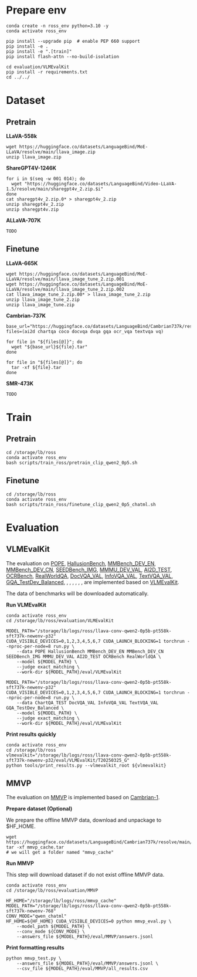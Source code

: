 
# Prepare env
```
conda create -n ross_env python=3.10 -y
conda activate ross_env

pip install --upgrade pip  # enable PEP 660 support
pip install -e .
pip install -e ".[train]"
pip install flash-attn --no-build-isolation

cd evaluation/VLMEvalKit
pip install -r requirements.txt
cd ../../

```

# Dataset

## Pretrain

**LLaVA-558k**

```
wget https://huggingface.co/datasets/LanguageBind/MoE-LLaVA/resolve/main/llava_image.zip
unzip llava_image.zip
```

**ShareGPT4V-1246K**

```
for i in $(seq -w 001 014); do
  wget "https://huggingface.co/datasets/LanguageBind/Video-LLaVA-1.5/resolve/main/sharegpt4v_2.zip.$i"
done
cat sharegpt4v_2.zip.0* > sharegpt4v_2.zip
unzip sharegpt4v_2.zip
unzip sharegpt4v.zip
```

**ALLaVA-707K**

```
TODO
```

## Finetune

**LLaVA-665K**

```
wget https://huggingface.co/datasets/LanguageBind/MoE-LLaVA/resolve/main/llava_image_tune_2.zip.001
wget https://huggingface.co/datasets/LanguageBind/MoE-LLaVA/resolve/main/llava_image_tune_2.zip.002
cat llava_image_tune_2.zip.00* > llava_image_tune_2.zip
unzip llava_image_tune_2.zip
unzip llava_image_tune.zip
```

**Cambrian-737K**

```
base_url="https://huggingface.co/datasets/LanguageBind/Cambrian737k/resolve/main/Cambrian737k/"
files=(ai2d chartqa coco docvqa dvqa gqa ocr_vqa textvqa vq)

for file in "${files[@]}"; do
  wget "${base_url}${file}.tar"
done

for file in "${files[@]}"; do
  tar -xf ${file}.tar
done
```

**SMR-473K**

```
TODO
```

# Train

## Pretrain
```
cd /storage/lb/ross
conda activate ross_env
bash scripts/train_ross/pretrain_clip_qwen2_0p5.sh
```

## Finetune
```
cd /storage/lb/ross
conda activate ross_env
bash scripts/train_ross/finetune_clip_qwen2_0p5_chatml.sh
```

# Evaluation

## VLMEvalKit

The evaluation on [POPE](https://github.com/AoiDragon/POPE), [HallusionBench](https://github.com/tianyi-lab/HallusionBench), [MMBench_DEV_EN](https://github.com/open-compass/mmbench/), [MMBench_DEV_CN](https://github.com/open-compass/mmbench/), [SEEDBench_IMG](https://github.com/AILab-CVC/SEED-Bench), [MMMU_DEV_VAL](https://mmmu-benchmark.github.io/), [AI2D_TEST](https://allenai.org/data/diagrams), [OCRBench](https://github.com/Yuliang-Liu/MultimodalOCR), [RealWorldQA](https://x.ai/news/grok-1.5v), [DocVQA_VAL](https://www.docvqa.org/), [InfoVQA_VAL](https://www.docvqa.org/datasets/infographicvqa), [TextVQA_VAL](https://textvqa.org/), [GQA_TestDev_Balanced](https://cs.stanford.edu/people/dorarad/gqa/about.html), [](), [](), [](), [](), [](), [](), []() are implemented based on [VLMEvalKit](https://github.com/open-compass/VLMEvalKit).

The data of benchmarks will be downloaded automatically.

**Run VLMEvalKit**

```
conda activate ross_env
cd /storage/lb/ross/evaluation/VLMEvalKit

MODEL_PATH="/storage/lb/logs/ross/llava-conv-qwen2-0p5b-pt558k-sft737k-newenv-p32"
CUDA_VISIBLE_DEVICES=0,1,2,3,4,5,6,7 CUDA_LAUNCH_BLOCKING=1 torchrun --nproc-per-node=8 run.py \
    --data POPE HallusionBench MMBench_DEV_EN MMBench_DEV_CN SEEDBench_IMG MMMU_DEV_VAL AI2D_TEST OCRBench RealWorldQA \
    --model ${MODEL_PATH} \
    --judge exact_matching \
    --work-dir ${MODEL_PATH}/eval/VLMEvalKit

MODEL_PATH="/storage/lb/logs/ross/llava-conv-qwen2-0p5b-pt558k-sft737k-newenv-p32"
CUDA_VISIBLE_DEVICES=0,1,2,3,4,5,6,7 CUDA_LAUNCH_BLOCKING=1 torchrun --nproc-per-node=8 run.py \
    --data ChartQA_TEST DocVQA_VAL InfoVQA_VAL TextVQA_VAL GQA_TestDev_Balanced \
    --model ${MODEL_PATH} \
    --judge exact_matching \
    --work-dir ${MODEL_PATH}/eval/VLMEvalKit

```

**Print results quickly**

```
conda activate ross_env
cd /storage/lb/ross
vlmevalkit="/storage/lb/logs/ross/llava-conv-qwen2-0p5b-pt558k-sft737k-newenv-p32/eval/VLMEvalKit/T20250325_G"
python tools/print_results.py --vlmevalkit_root ${vlmevalkit} 
```

## MMVP

The evaluation on [MMVP](https://openaccess.thecvf.com/content/CVPR2024/papers/Tong_Eyes_Wide_Shut_Exploring_the_Visual_Shortcomings_of_Multimodal_LLMs_CVPR_2024_paper.pdf) is implemented based on [Cambrian-1](https://github.com/cambrian-mllm/cambrian/tree/main/eval/eval/mmvp).

**Prepare dataset (Optional)**

We prepare the offline MMVP data, download and unpackage to $HF_HOME.

```
wget https://huggingface.co/datasets/LanguageBind/Cambrian737k/resolve/main/mmvp_cache/mmvp_cache.tar
tar -xf mmvp_cache.tar  
# we will get a folder named "mmvp_cache"
```

**Run MMVP**

This step will download dataset if do not exist offline MMVP data.

```
conda activate ross_env
cd /storage/lb/ross/evaluation/MMVP

HF_HOME="/storage/lb/logs/ross/mmvp_cache"
MODEL_PATH="/storage/lb/logs/ross/llava-conv-qwen2-0p5b-pt558k-sft737k-newenv-768"
CONV_MODE="qwen_chatml"
HF_HOME=${HF_HOME} CUDA_VISIBLE_DEVICES=0 python mmvp_eval.py \
    --model_path ${MODEL_PATH} \
    --conv_mode ${CONV_MODE} \
    --answers_file ${MODEL_PATH}/eval/MMVP/answers.jsonl
```

**Print formatting results**

```
python mmvp_test.py \
    --answers_file ${MODEL_PATH}/eval/MMVP/answers.jsonl \
    --csv_file ${MODEL_PATH}/eval/MMVP/all_results.csv
```
